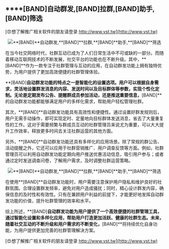 ## ****[BAND]**自动群发,**[BAND]**拉群,**[BAND]**助手,**[BAND]**筛选**

[😍想了解推广相关软件的朋友请登录 http://www.vst.tw](http://www.vst.tw)

 <center><img src="https://vst.tw/MP4/tuiguang/png/0.png" alt="**[BAND]**自动群发,**[BAND]**拉群,**[BAND]**助手,**[BAND]**筛选"></center>

在当今社交网络时代，社群互动已成为了人们日常生活中不可或缺的一部分。而随着移动互联网技术的不断发展，社交平台的功能也在不断升级。其中，**[BAND]**作为一款专注于社群管理与互动的应用，在自动群发功能上拥有独特优势，为用户提供了更加高效便捷的社群管理体验。

**[BAND]**自动群发功能的特点之一是智能化的设置选项。用户可以根据自身需求，灵活地设置群发消息的内容、发送时间以及目标群体等参数，实现个性化定制。无论是定期发布公告、提醒群成员参加活动，还是推送重要信息，**[BAND]**的自动群发功能都能够满足用户的多样化需求，帮助用户轻松管理社群。

其次，**[BAND]**自动群发功能具有高效性和便捷性。通过设置好群发规则后，用户无需手动操作，即可实现定时、定量地向目标群体发送消息，省去了大量重复性的工作。这对于需要频繁与群成员互动的社群管理员来说尤为重要，可以大大提升工作效率，释放更多时间去关注社群运营的其他方面。

另外，**[BAND]**自动群发功能还具有多样化的应用场景。除了常规的群公告、活动提醒之外，它还可以应用于社群营销推广、用户调查反馈等方面。例如，社群管理员可以利用自动群发功能定期向用户推送优惠活动信息，吸引用户参与；或者通过定时发送调查问卷，了解用户需求，及时调整社群运营策略。

 <center><img src="https://vst.tw/MP4/tuiguang/png/7.png" alt="**[BAND]**自动群发,**[BAND]**拉群,**[BAND]**助手,**[BAND]**筛选"></center>

在使用**[BAND]**自动群发功能时，用户需要注意保护用户隐私和维护良好的社群氛围。合理设置群发频率，避免对用户造成骚扰；同时，精心设计群发内容，确保信息的及时性和有效性。只有在兼顾用户利益的前提下，才能更好地发挥自动群发功能的价值，提升社群管理的效率和水平。

综上所述，**[BAND]**自动群发功能为用户提供了一个高效便捷的社群管理工具，通过智能化设置和多样化应用，帮助用户打造更加活跃、健康的社群生态。未来，随着社交互动的不断升级和用户需求的不断变化，**[BAND]**将持续优化自身功能，为用户提供更加完善的社群管理解决方案。

[😍想了解推广相关软件的朋友请登录 http://www.vst.tw](http://www.vst.tw)



